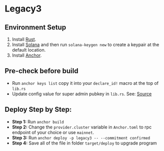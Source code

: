 # Legacy3

## Environment Setup
1. Install [Rust](https://www.rust-lang.org/tools/install).
2. Install [Solana](https://docs.solana.com/cli/install-solana-cli-tools) and then run `solana-keygen new` to create a keypair at the default location.
3. Install [Anchor](https://www.anchor-lang.com/docs/installation).

## Pre-check before build
- Run ```anchor keys list``` copy it into your `declare_id!` macro at the top of `lib.rs`
- Update config value for super admin pubkey in `lib.rs`. See: [Source](https://github.com/artemislab-co/legacy3-contract/blob/aa0b291ea170b8665cd29d868bb745bbd46756fb/programs/legacy3/src/lib.rs#L22)

## Deploy Step by Step:
- **Step 1:** Run ```anchor build```
- **Step 2:** Change the `provider.cluster` variable in `Anchor.toml` to rpc endpoint of your choice or use `mainnet`.
- **Step 3:** Run ```anchor deploy -p legacy3 -- --commitment confirmed```
- **Step 4:** Save all of the file in folder `target/deploy` to upgrade program